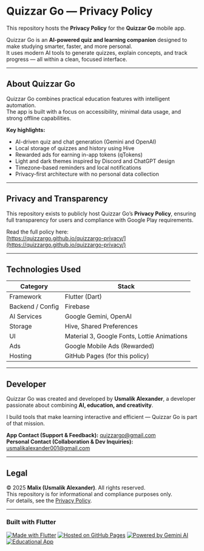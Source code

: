 # Quizzar Go — Privacy Policy

This repository hosts the **Privacy Policy** for the **Quizzar Go** mobile app.

Quizzar Go is an **AI-powered quiz and learning companion** designed to make studying smarter, faster, and more personal.  
It uses modern AI tools to generate quizzes, explain concepts, and track progress — all within a clean, focused interface.

---

## About Quizzar Go
Quizzar Go combines practical education features with intelligent automation.  
The app is built with a focus on accessibility, minimal data usage, and strong offline capabilities.

**Key highlights:**
- AI-driven quiz and chat generation (Gemini and OpenAI)
- Local storage of quizzes and history using Hive
- Rewarded ads for earning in-app tokens (qTokens)
- Light and dark themes inspired by Discord and ChatGPT design
- Timezone-based reminders and local notifications
- Privacy-first architecture with no personal data collection

---

## Privacy and Transparency
This repository exists to publicly host Quizzar Go’s **Privacy Policy**, ensuring full transparency for users and compliance with Google Play requirements.

Read the full policy here:  
[https://quizzargo.github.io/quizzargo-privacy/](https://quizzargo.github.io/quizzargo-privacy/)

---

## Technologies Used

| Category | Stack |
|-----------|--------|
| Framework | Flutter (Dart) |
| Backend / Config | Firebase |
| AI Services | Google Gemini, OpenAI |
| Storage | Hive, Shared Preferences |
| UI | Material 3, Google Fonts, Lottie Animations |
| Ads | Google Mobile Ads (Rewarded) |
| Hosting | GitHub Pages (for this policy) |

---

## Developer
Quizzar Go was created and developed by **Usmalik Alexander**, a developer passionate about combining **AI, education, and creativity**.

I build tools that make learning interactive and efficient — Quizzar Go is part of that mission.

**App Contact (Support & Feedback):** [quizzargo@gmail.com](mailto:quizzargo@gmail.com)  
**Personal Contact (Collaboration & Dev Inquiries):** [usmalikalexander001@gmail.com](mailto:usmalikalexander001@gmail.com)

---

## Legal
© 2025 **Malix (Usmalik Alexander)**. All rights reserved.  
This repository is for informational and compliance purposes only.  
For details, see the [Privacy Policy](https://quizzargo.github.io/quizzargo-privacy/).

---

### Built with Flutter
[![Made with Flutter](https://img.shields.io/badge/Made%20with-Flutter-02569B?logo=flutter&logoColor=white)](https://flutter.dev)
[![Hosted on GitHub Pages](https://img.shields.io/badge/Hosted%20on-GitHub%20Pages-181717?logo=github)](https://pages.github.com)
[![Powered by Gemini AI](https://img.shields.io/badge/Powered%20by-Gemini%20AI-4285F4?logo=google)](https://deepmind.google)
[![Educational App](https://img.shields.io/badge/Category-Education-34A853?logo=googleclassroom)](#)
